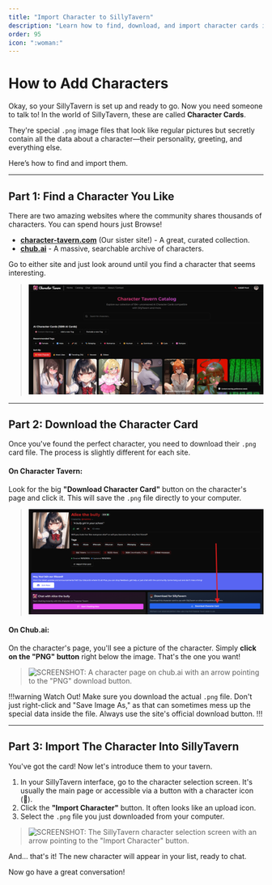 ```yaml
---
title: "Import Character to SillyTavern"
description: "Learn how to find, download, and import character cards into SillyTavern from popular sites like Character Tavern and Chub.ai. Complete tutorial with screenshots and tips."
order: 95
icon: ":woman:"
---
```


# How to Add Characters

Okay, so your SillyTavern is set up and ready to go. Now you need someone to talk to! In the world of SillyTavern, these are called **Character Cards**.

They're special `.png` image files that look like regular pictures but secretly contain all the data about a character—their personality, greeting, and everything else.

Here’s how to find and import them.

---

## Part 1: Find a Character You Like

There are two amazing websites where the community shares thousands of characters. You can spend hours just Browse!

* **[character-tavern.com](https'://character-tavern.com)** (Our sister site!) - A great, curated collection.
* **[chub.ai](https://chub.ai/)** - A massive, searchable archive of characters.

Go to either site and just look around until you find a character that seems interesting.

> ![SCREENSHOT: Browse for characters on character-tavern.com or chub.ai.](./static/img/characters/1.png)

---

## Part 2: Download the Character Card

Once you've found the perfect character, you need to download their `.png` card file. The process is slightly different for each site.

#### On Character Tavern:

Look for the big **"Download Character Card"** button on the character's page and click it. This will save the `.png` file directly to your computer.

> ![SCREENSHOT: A character page on character-tavern.com with an arrow pointing to the "Download Character Card" button.](./static/img/characters/2.png)

#### On Chub.ai:

On the character's page, you'll see a picture of the character. Simply **click on the "PNG" button** right below the image. That's the one you want!

> ![SCREENSHOT: A character page on chub.ai with an arrow pointing to the "PNG" download button.](./img/chub-download.png)

!!!warning Watch Out!
Make sure you download the actual `.png` file. Don't just right-click and "Save Image As," as that can sometimes mess up the special data inside the file. Always use the site's official download button.
!!!

---

## Part 3: Import The Character Into SillyTavern

You've got the card! Now let's introduce them to your tavern.

1.  In your SillyTavern interface, go to the character selection screen. It's usually the main page or accessible via a button with a character icon (👤).
2.  Click the **"Import Character"** button. It often looks like an upload icon.
3.  Select the `.png` file you just downloaded from your computer.

> ![SCREENSHOT: The SillyTavern character selection screen with an arrow pointing to the "Import Character" button.](./img/st-import-character.png)

And... that's it! The new character will appear in your list, ready to chat.

Now go have a great conversation!